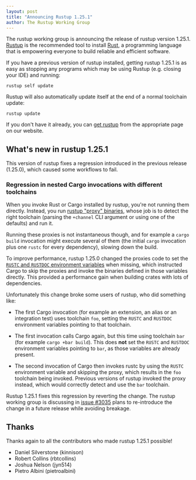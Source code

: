 ```yaml
---
layout: post
title: "Announcing Rustup 1.25.1"
author: The Rustup Working Group
---
```


The rustup working group is announcing the release of rustup version 1.25.1.
[Rustup][install] is the recommended tool to install [Rust][rust], a
programming language that is empowering everyone to build reliable and
efficient software.

If you have a previous version of rustup installed, getting rustup 1.25.1 is as
easy as stopping any programs which may be using Rustup (e.g. closing your IDE)
and running:

```
rustup self update
```

Rustup will also automatically update itself at the end of a normal toolchain
update:

```
rustup update
```

If you don't have it already, you can [get rustup][install] from the
appropriate page on our website.

[rust]: https://www.rust-lang.org
[install]: https://rustup.rs

## What's new in rustup 1.25.1

This version of rustup fixes a regression introduced in the previous release
(1.25.0), which caused some workflows to fail.

### Regression in nested Cargo invocations with different toolchains

When you invoke Rust or Cargo installed by rustup, you're not running them
directly. Instead, you run [rustup "proxy" binaries][proxies], whose job is to
detect the right toolchain (parsing the `+channel` CLI argument or using one of
the defaults) and run it.

Running these proxies is not instantaneous though, and for example a `cargo
build` invocation might execute several of them (the initial `cargo` invocation
plus one `rustc` for every dependency), slowing down the build.

To improve performance, rustup 1.25.0 changed the proxies code to set the
[`RUSTC` and `RUSTDOC` environment variables][cargo-env] when missing, which
instructed Cargo to skip the proxies and invoke the binaries defined in those
variables directly. This provided a performance gain when building crates with
lots of dependencies.

Unfortunately this change broke some users of rustup, who did something like:

* The first Cargo invocation (for example an extension, an alias or an
  integration test) uses toolchain `foo`, setting the `RUSTC` and `RUSTDOC`
  environment variables pointing to that toolchain.

* The first invocation calls Cargo again, but this time using toolchain `bar`
  (for example `cargo +bar build`). This does **not** set the `RUSTC` and
  `RUSTDOC` environment variables pointing to `bar`, as those variables are
  already present.

* The second invocation of Cargo then invokes rustc by using the `RUSTC`
  environment variable and skipping the proxy, which results in the `foo`
  toolchain being invoked. Previous versions of rustup invoked the proxy
  instead, which would correctly detect and use the `bar` toolchain.

Rustup 1.25.1 fixes this regression by reverting the change. The rustup working
group is discussing in [issue #3035][issue] plans to re-introduce the change in
a future release while avoiding breakage.

[proxies]: https://rust-lang.github.io/rustup/concepts/proxies.html
[cargo-env]: https://doc.rust-lang.org/cargo/reference/environment-variables.html#environment-variables-cargo-reads
[issue]: https://github.com/rust-lang/rustup/issues/3035

## Thanks

Thanks again to all the contributors who made rustup 1.25.1 possible!

- Daniel Silverstone (kinnison)
- Robert Collins (rbtcollins)
- Joshua Nelson (jyn514)
- Pietro Albini (pietroalbini)
